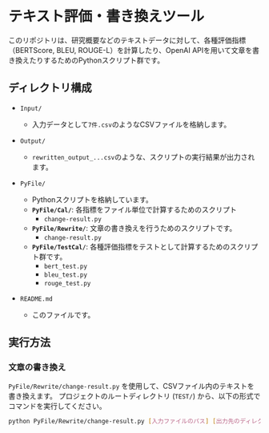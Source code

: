# テキスト評価・書き換えツール

このリポジトリは、研究概要などのテキストデータに対して、各種評価指標（BERTScore, BLEU, ROUGE-L）を計算したり、OpenAI APIを用いて文章を書き換えたりするためのPythonスクリプト群です。

## ディレクトリ構成

-   `Input/`
    -   入力データとして`7件.csv`のようなCSVファイルを格納します。

-   `Output/`
    -   `rewritten_output_...csv`のような、スクリプトの実行結果が出力されます。

-   `PyFile/`
    -   Pythonスクリプトを格納しています。
    -   **`PyFile/Cal/`**: 各指標をファイル単位で計算するためのスクリプト
        -   `change-result.py`       
    -   **`PyFile/Rewrite/`**: 文章の書き換えを行うためのスクリプトです。
        -   `change-result.py`
    -   **`PyFile/TestCal/`**: 各種評価指標をテストとして計算するためのスクリプト群です。
        -   `bert_test.py`
        -   `bleu_test.py`
        -   `rouge_test.py`
-   `README.md`
    -   このファイルです。

## 実行方法

### 文章の書き換え

`PyFile/Rewrite/change-result.py` を使用して、CSVファイル内のテキストを書き換えます。
プロジェクトのルートディレクトリ (`TEST/`) から、以下の形式でコマンドを実行してください。

```bash
python PyFile/Rewrite/change-result.py [入力ファイルのパス] [出力先のディレクトリパス]